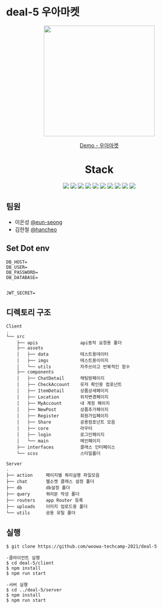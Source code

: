 # deal-5 우아마켓
<p align="center">
<img src="https://user-images.githubusercontent.com/38929712/126736265-c21f1baa-3686-4ac5-b533-71e683b80779.jpeg" height="300" />

<center>

[Demo - 우아마켓](http://ec2-13-125-215-98.ap-northeast-2.compute.amazonaws.com/) 

</center>


<center>

# Stack

<img src="https://img.shields.io/badge/-Typescript-4075bb?&logo=TypeScript&logoColor=white"> <img src="https://img.shields.io/badge/-Babel-F9DC3E?&logo=Babel&logoColor=white"> <img src="https://img.shields.io/badge/-Webpack-8DD6F9?&logo=Webpack&logoColor=black"> <img src="https://img.shields.io/badge/-MySQL-4479A1?&logo=MySQL&logoColor=white"> <img src="https://img.shields.io/badge/-Amazon AWS-232F3E?&logo=Amazon AWS&logoColor=white"> <img src="https://img.shields.io/badge/-Express-000000?&logo=Express&logoColor=white"> <img src="https://img.shields.io/badge/-Prettier-F7B93E?&logo=Prettier&logoColor=white"> <img src="https://img.shields.io/badge/-ESLint-4B32C3?&logo=ESLint&logoColor=white"> <img src="https://img.shields.io/badge/-Sass-CC6699?&logo=Sass&logoColor=white"> <img src="https://img.shields.io/badge/-JSON Web Tokens-000000?&logo=JSON Web Tokens&logoColor=white">

</center>
</p>



## 팀원

- 이은성 [@eun-seong](https://github.com/eun-seong)
- 김한철 [@hancheo](https://github.com/HanCheo)   

## Set Dot env
```
DB_HOST=
DB_USER=
DB_PASSWORD=
DB_DATABASE=


JWT_SECRET=
```




## 디렉토리 구조

```
Client
.
└── src
    ├── apis                api동작 요청용 폴더
    ├── assets
    │   ├── data            테스트용데이터
    │   ├── imgs            테스트용이미지
    │   └── utils           자주쓰이고 반복적인 함수
    ├── components          
    │   ├── ChatDetail      채팅방페이지
    │   ├── CheckAccount    유저 확인용 컴포넌트
    │   ├── ItemDetail      상품상세페이지
    │   ├── Location        위치변경페이지
    │   ├── MyAccount       내 계정 페이지
    │   ├── NewPost         상품추가페이지
    │   ├── Register        회원가입페이지
    │   ├── Share           공용컴포넌트 모음
    │   ├── core            라우터
    │   ├── login           로그인페이지
    │   └── main            메인페이지
    ├── interfaces          클래스 인터페이스
    └── scss                스타일폴더
```

```
Server
.
├── action     페이지별 쿼리실행 파일모음
├── chat       웹소켓 클래스 설정 폴더
├── db         db설정 폴더
├── query      쿼리문 작성 폴더
├── routers    app Router 등록
├── uploads    이미지 업로드용 폴더
└── utils      공용 유틸 폴더

```


## 실행

```
$ git clone https://github.com/woowa-techcamp-2021/deal-5

-클라이언트 실행
$ cd deal-5/client
$ npm install
$ npm run start 

-서버 실행
$ cd ../deal-5/server
$ npm install
$ npm run start
```